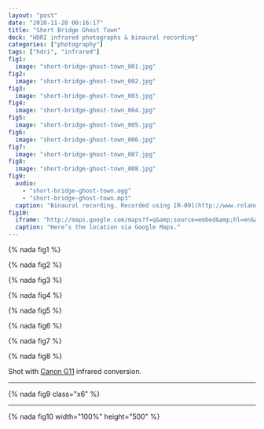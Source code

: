 ```yaml
---
layout: "post"
date: "2010-11-20 00:16:17"
title: "Short Bridge Ghost Town"
deck: "HDRI infrared photographs & binaural recording"
categories: ["photography"]
tags: ["hdri", "infrared"]
fig1:
  image: "short-bridge-ghost-town_001.jpg"
fig2:
  image: "short-bridge-ghost-town_002.jpg"
fig3:
  image: "short-bridge-ghost-town_003.jpg"
fig4:
  image: "short-bridge-ghost-town_004.jpg"
fig5:
  image: "short-bridge-ghost-town_005.jpg"
fig6:
  image: "short-bridge-ghost-town_006.jpg"
fig7:
  image: "short-bridge-ghost-town_007.jpg"
fig8:
  image: "short-bridge-ghost-town_008.jpg"
fig9:
  audio:
    - "short-bridge-ghost-town.ogg"
    - "short-bridge-ghost-town.mp3"
  caption: "Binaural recording. Recorded using [R-09](http://www.rolandus.com/products/productdetails.php?ProductId=757) and [MM-BSM-8](http://www.microphonemadness.com/products/mmtrunathook.htm) (Sennheiser version)."
fig10:
  iframe: "http://maps.google.com/maps?f=q&amp;source=embed&amp;hl=en&amp;geocode=&amp;q=44.39046556147417,+-122.51000136137009&amp;sll=44.390464,-122.510133&amp;sspn=0.008035,0.022724&amp;g=44.39046556147417,+-122.51000136137009&amp;ie=UTF8&amp;ll=44.390464,-122.510111&amp;spn=0.000997,0.00284&amp;t=h&amp;z=14&amp;layer=c&amp;cbll=44.390435,-122.510002&amp;panoid=X-8ocBTU1dHoHcLQfvw1lw&amp;cbp=12,192.63,,0,4.83&amp;output=svembed"
  caption: "Here’s the location via Google Maps."
---
```


{% nada fig1 %}

{% nada fig2 %}

{% nada fig3 %}

{% nada fig4 %}

{% nada fig5 %}

{% nada fig6 %}

{% nada fig7 %}

{% nada fig8 %}

Shot with [Canon G11](http://www.usa.canon.com/cusa/consumer/products/cameras/digital_cameras/powershot_g11) infrared conversion.

---

{% nada fig9 class="x6" %}

---

{% nada fig10 width="100%" height="500" %}
